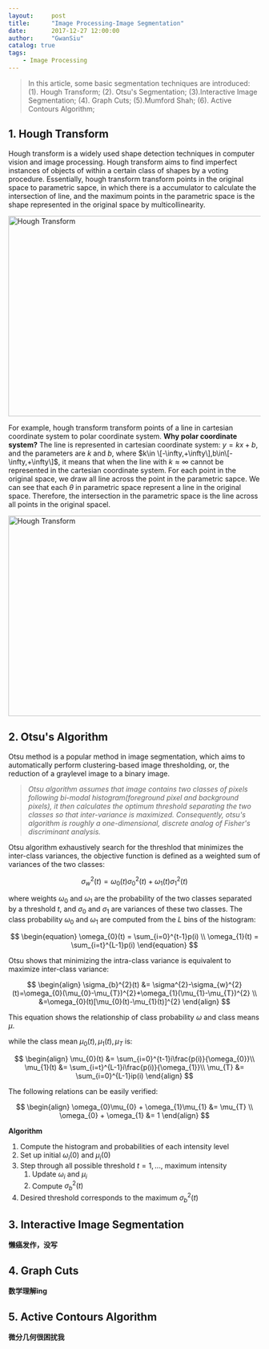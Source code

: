 ```yaml
---
layout:     post
title:      "Image Processing-Image Segmentation"
date:       2017-12-27 12:00:00
author:     "GwanSiu"
catalog: true
tags:
    - Image Processing
---
```


> In this article, some basic segmentation techniques are introduced: (1). Hough Transform; (2). Otsu's Segmentation; (3).Interactive Image Segmentation; (4). Graph Cuts; (5).Mumford Shah; (6). Active Contours Algorithm;

## 1. Hough Transform

Hough transform is a widely used shape detection techniques in computer vision and image processing. Hough transform aims to find imperfect instances of objects of within a certain class of shapes by a voting procedure. Essentially, hough transform transform points in the original space to parametric sapce, in which there is a accumulator to calculate the intersection of line, and the maximum points in the parametric space is the shape represented in the original space by multicollinearity. 

<img src="http://static.zybuluo.com/GwanSiu/wvakr7ze6imwxrqzpdp2zhmy/image.png" width = "600" height = "400" alt="Hough Transform "/>

For example, hough transform transform points of a line in cartesian coordinate system to polar coordinate system. **Why polar coordinate system?** The line is represented in cartesian coordinate system: $y=kx+b$, and the parameters are $k$ and $b$, where $k\in \[-\infty,+\infty\],b\in\[-\infty,+\infty\]$, it means that when the line with $k\approx \infty$ cannot be represented in the cartesian coordinate system. For each point in the original space, we draw all line across the point in the parametric sapce. We can see that each $\theta$ in parametric space represent a line in the original space. Therefore, the intersection in the parametric space is the line across all points in the original spacel.

<img src="https://pic2.zhimg.com/50/8637b31ddda51f147c081194ef7ac30d_hd.jpg" width = "600" height = "400" alt="Hough Transform"/>

## 2. Otsu's Algorithm

Otsu method is a popular method in image segmentation, which aims to automatically perform clustering-based image thresholding, or, the reduction of a graylevel image to a binary image.

> *Otsu algorithm assumes that image contains two classes of pixels following bi-modal histogram(foreground pixel and background pixels), it then calculates the optimum threshold separating the two classes so that inter-variance is maximized. Consequently, otsu's algorithm is roughly a one-dimensional, discrete analog of Fisher's discriminant analysis.*

Otsu algorithm exhaustively search for the threshlod that minimizes the inter-class variances, the objective function is defined as a weighted sum of variances of the two classes:

$$
\begin{equation}
\sigma^{2}_{w}(t)=\omega_{0}(t)\sigma_{0}^{2}(t)+\omega_{1}(t)\sigma_{1}^{2}(t)
\end{equation}
$$

where weights $\omega_{0}$ and $\omega_{1}$ are the probability of the two classes separated by a threshold $t$, and $\sigma_{0}$ and $\sigma_{1}$ are variances of these two classes. The class probability $\omega_{0}$ and $\omega_{1}$ are computed from the $L$ bins of the histogram:

$$
\begin{equation}
\omega_{0}(t) = \sum_{i=0}^{t-1}p(i) \\
\omega_{1}(t) = \sum_{i=t}^{L-1}p(i)
\end{equation}
$$

Otsu shows that minimizing the intra-class variance is equivalent to maximize inter-class variance:

$$
\begin{align}
\sigma_{b}^{2}(t) &= \sigma^{2}-\sigma_{w}^{2}(t)=\omega_{0}(\mu_{0}-\mu_{T})^{2}+\omega_{1}(\mu_{1}-\mu_{T})^{2} \\
&=\omega_{0}(t)[\mu_{0}(t)-\mu_{1}(t)]^{2}
\end{align}
$$

This equation shows the relationship of class probability $\omega$ and class means $\mu$.

while the class mean $\mu_{0}(t),\mu_{1}(t),\mu_{T}$ is:

$$
\begin{align}
\mu_{0}(t) &= \sum_{i=0}^{t-1}i\frac{p(i)}{\omega_{0}}\\
\mu_{1}(t) &= \sum_{i=t}^{L-1}i\frac{p(i)}{\omega_{1}}\\
\mu_{T} &= \sum_{i=0}^{L-1}ip(i)
\end{align}
$$

The following relations can be easily verified:

$$
\begin{align}
\omega_{0}\mu_{0} + \omega_{1}\mu_{1} &= \mu_{T} \\
\omega_{0} + \omega_{1} &= 1
\end{align}
$$

**Algorithm**
1. Compute the histogram and probabilities of each intensity level
2. Set up initial $\omega_{i}(0)$ and $\mu_{i}(0)$
3. Step through all possible threshold $t=1,...,$ maximum intensity
    1. Update $\omega_{i}$ and $\mu_{i}$
    2. Compute $\sigma_{b}^{2}(t)$
4. Desired threshold corresponds to the maximum $\sigma_{b}^{2}(t)$


## 3. Interactive Image Segmentation
**懒癌发作，没写**

## 4. Graph Cuts

**数学理解ing**

## 5. Active Contours Algorithm

**微分几何很困扰我**
